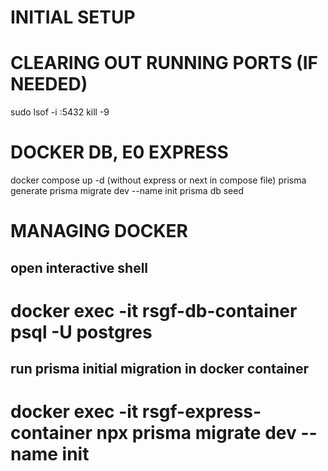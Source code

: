 # INITIAL SETUP

# CLEARING OUT RUNNING PORTS (IF NEEDED)
sudo lsof -i :5432
kill -9 <PID>


# DOCKER DB, E0 EXPRESS
docker compose up -d (without express or next in compose file)
prisma generate
prisma migrate dev --name init
prisma db seed





# MANAGING DOCKER
## open interactive shell
# docker exec -it rsgf-db-container psql -U postgres

## run prisma initial migration in docker container
# docker exec -it rsgf-express-container npx prisma migrate dev --name init
